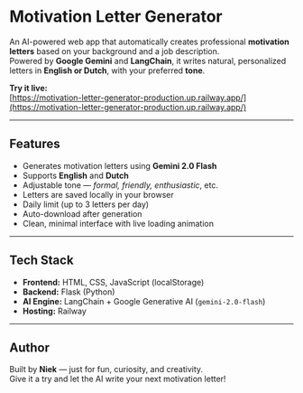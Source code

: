 # Motivation Letter Generator

An AI-powered web app that automatically creates professional **motivation letters** based on your background and a job description.  
Powered by **Google Gemini** and **LangChain**, it writes natural, personalized letters in **English or Dutch**, with your preferred **tone**.

**Try it live:**  
[https://motivation-letter-generator-production.up.railway.app/](https://motivation-letter-generator-production.up.railway.app/)

---

## Features

- Generates motivation letters using **Gemini 2.0 Flash**
- Supports **English** and **Dutch**
- Adjustable tone — _formal, friendly, enthusiastic_, etc.
- Letters are saved locally in your browser
- Daily limit (up to 3 letters per day)
- Auto-download after generation
- Clean, minimal interface with live loading animation

---

## Tech Stack

- **Frontend:** HTML, CSS, JavaScript (localStorage)
- **Backend:** Flask (Python)
- **AI Engine:** LangChain + Google Generative AI (`gemini-2.0-flash`)
- **Hosting:** Railway

---

## Author

Built by **Niek** — just for fun, curiosity, and creativity.  
Give it a try and let the AI write your next motivation letter!
